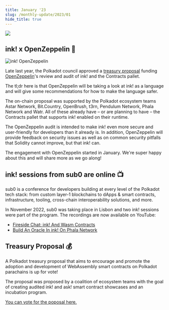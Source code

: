 ```yaml
---
title: January '23
slug: /monthly-update/2023/01
hide_title: true
---
```


<img src="/img/title/monthly-update-jan.svg" className="titlePic" />

## ink! x OpenZeppelin 🔏

![ink! OpenZeppelin](/img/monthly-update/ink-open-zeppelin.jpg)

Late last year, the Polkadot council approved a [treasury proposal](https://polkadot.subsquare.io/council/motion/296) funding
[OpenZeppelin](https://www.openzeppelin.com/)'s review and audit of ink! and the Contracts pallet.

The tl;dr here is that OpenZeppelin will be taking a look at ink! as a language and will
give some recommendations for how to make the language safer.

The on-chain proposal was supported by the Polkadot ecosystem teams Astar Network,
Bit.Country, OpenBrush, t3rn, Pendulum Network, Phala Network and Watr.
All of these already have – or are planning to have – the Contracts pallet that supports
ink! enabled on their runtime. 

The OpenZeppelin audit is intended to make ink! even more secure and user-friendly for developers 
than it already is. In addition, OpenZeppelin will provide feedback on security issues as well
as on common security pitfalls that Solidity cannot improve, but that ink! can.

The engagement with OpenZeppelin started in January. We're super happy about this
and will share more as we go along!

## ink! sessions from sub0 are online 📺️

sub0 is a conference for developers building at every level of the Polkadot tech stack:
from custom layer-1 blockchains to dApps & smart contracts, infrastructure, tooling,
cross-chain interoperability solutions, and more.

In November 2022, sub0 was taking place in Lisbon and two ink! sessions
were part of the program. The recordings are now available on YouTube:

* [Fireside Chat: ink! And Wasm Contracts](https://www.youtube.com/watch?v=tIqcIxVm1GE)
* [Build An Oracle In ink! On Phala Network](https://www.youtube.com/watch?v=MhnZ42o4QZM)

## Treasury Proposal 💰

A Polkadot treasury proposal that aims to encourage and promote
the adoption and development of WebAssembly smart contracts on
Polkadot parachains is up for vote!

The proposal was proposed by a coalition of ecosystem teams with
the goal of creating audited ink! and ask! smart contract showcases
and an incubation program.

[You can vote for the poposal here.](https://polkadot.subsquare.io/democracy/referendum/101)